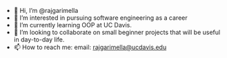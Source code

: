 - 👋 Hi, I’m @rajgarimella
- 👀 I’m interested in pursuing software engineering as a career
- 🌱 I’m currently learning OOP at UC Davis.
- 💞️ I’m looking to collaborate on small beginner projects that will be useful in day-to-day life.
- 📫 How to reach me: email: rajgarimella@ucdavis.edu

<!---
rajgarimella/rajgarimella is a ✨ special ✨ repository because its `README.md` (this file) appears on your GitHub profile.
You can click the Preview link to take a look at your changes.
--->
